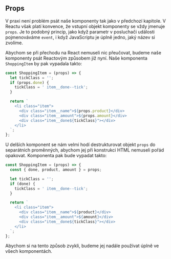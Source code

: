 ## Props

V praxi není problém psát naše komponenty tak jako v předchozí kapitole. V Reactu však platí konvence, že vstupní objekt komponenty se vždy jmenuje `props`. Je to podobný princip, jako když parametr v posluchači události pojmenováváme `event`, i když JavaScriptu je úplně jedno, jaký název si zvolíme.

Abychom se při přechodu na React nemuseli nic přeučovat, budeme naše komponenty psát Reactovým způsobem již nyní. Naše komponenta `ShoppingItem` by pak vypadala takto:

```js
const ShoppingItem = (props) => {
  let tickClass = '';
  if (props.done) {
    tickClass = ' item__done--tick';
  }

  return `
    <li class="item">
      <div class="item__name">${props.product}</div>
      <div class="item__amount">${props.amount}</div>
      <div class="item__done${tickClass}"></div>
    </li>
  `;
};
```

U delších komponent se nám velmi hodí destrukturovat objekt `props` do separátnich proměnných, abychom jej při konstrukci HTML nemuseli pořád opakovat. Komponenta pak bude vypadat takto:

```js
const ShoppingItem = (props) => {
  const { done, product, amount } = props;

  let tickClass = '';
  if (done) {
    tickClass = ' item__done--tick';
  }

  return `
    <li class="item">
      <div class="item__name">${product}</div>
      <div class="item__amount">${amount}</div>
      <div class="item__done${tickClass}"></div>
    </li>
  `;
};
```

Abychom si na tento způsob zvykli, budeme jej nadále používat úplně ve všech komponentách.
